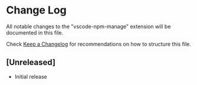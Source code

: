 # Change Log

All notable changes to the "vscode-npm-manage" extension will be documented in this file.

Check [Keep a Changelog](http://keepachangelog.com/) for recommendations on how to structure this file.

## [Unreleased]

- Initial release